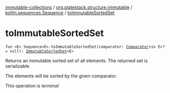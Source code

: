 [immutable-collections](../../index.md) / [org.platestack.structure.immutable](../index.md) / [kotlin.sequences.Sequence](index.md) / [toImmutableSortedSet](.)

# toImmutableSortedSet

`fun <E> Sequence<E>.toImmutableSortedSet(comparator: `[`Comparator`](http://docs.oracle.com/javase/6/docs/api/java/util/Comparator.html)`<in E>? = null): `[`ImmutableSortedSet`](../-immutable-sorted-set/index.md)`<E>`

Returns an immutable sorted set of all elements. The returned set is serializable.

The elements will be sorted by the given comparator.

This operation is *terminal*

